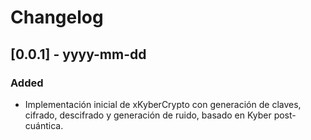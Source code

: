 # Changelog

## [0.0.1] - yyyy-mm-dd
### Added
- Implementación inicial de xKyberCrypto con generación de claves, cifrado, descifrado y generación de ruido, basado en Kyber post-cuántica.
